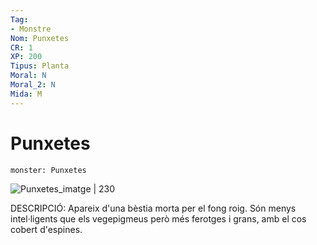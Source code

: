 ```yaml
---
Tag:
- Monstre
Nom: Punxetes
CR: 1
XP: 200
Tipus: Planta
Moral: N
Moral_2: N
Mida: M
---
```

# Punxetes

```statblock
monster: Punxetes
```

![Punxetes_imatge | 230](https://uploads.worldanvil.com/uploads/images/6c35f513b2dc103bc761b62b1a0f749f.png)

DESCRIPCIÓ: 
Apareix d'una bèstia morta per el fong roig. Són menys intel·ligents que els vegepigmeus però més ferotges i grans, amb el cos cobert d'espines.